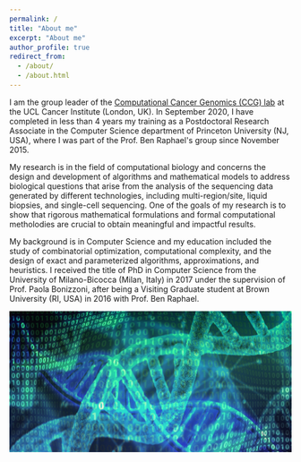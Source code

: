 ```yaml
---
permalink: /
title: "About me"
excerpt: "About me"
author_profile: true
redirect_from: 
  - /about/
  - /about.html
---
```


I am the group leader of the [Computational Cancer Genomics (CCG) lab](https://www.ucl.ac.uk/cancer/zaccaria-lab) at the UCL Cancer Institute (London, UK).
In September 2020, I have completed in less than 4 years my training as a Postdoctoral Research Associate in the Computer Science department of Princeton University (NJ, USA), where I was part of the Prof. Ben Raphael's group since November 2015.

My research is in the field of computational biology and concerns the design and development of algorithms and mathematical models to address biological questions that arise from the analysis of the sequencing data generated by different technologies, including multi-region/site, liquid biopsies, and single-cell sequencing. One of the goals of my research is to show that rigorous mathematical formulations and formal computational metholodies are crucial to obtain meaningful and impactful results.

My background is in Computer Science and my education included the study of combinatorial optimization, computational complexity, and the design of exact and parameterized algorithms, approximations, and heuristics. I received the title of PhD in Computer Science from the University of Milano-Bicocca (Milan, Italy) in 2017 under the supervision of Prof. Paola Bonizzoni, after being a Visiting Graduate student at Brown University (RI, USA) in 2016 with Prof. Ben Raphael.

![](/images/infdna.png)